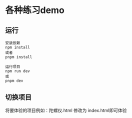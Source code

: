 # 各种练习demo
## 运行
```
安装依赖
npm install 
或者
pnpm install
```
```
运行项目
npm run dev
或
pnpm dev
```
## 切换项目
将要体验的项目例如：陀螺仪.html 修改为 index.html即可体验